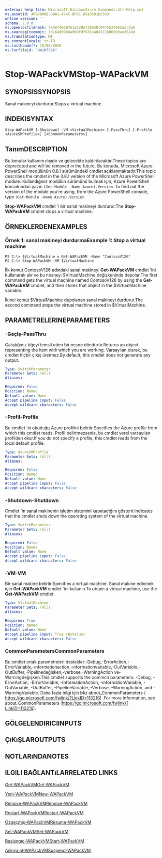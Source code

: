 ```yaml
---
external help file: Microsoft.WindowsAzure.Commands.dll-Help.xml
ms.assetid: 4FB7096E-DDA1-474C-BF0C-D910681BE58D
online version: ''
schema: 2.0.0
ms.openlocfilehash: 7e4ef4660761ab29e738050c0445534602accda6
ms.sourcegitcommit: 3d16496984a0b9fd7631aa043726060ddae3624d
ms.translationtype: MT
ms.contentlocale: tr-TR
ms.lasthandoff: 10/08/2020
ms.locfileid: "94107396"
---
```

# <span data-ttu-id="a7bcb-101">Stop-WAPackVM</span><span class="sxs-lookup"><span data-stu-id="a7bcb-101">Stop-WAPackVM</span></span>

## <span data-ttu-id="a7bcb-102">SYNOPSIS</span><span class="sxs-lookup"><span data-stu-id="a7bcb-102">SYNOPSIS</span></span>
<span data-ttu-id="a7bcb-103">Sanal makineyi durdurur.</span><span class="sxs-lookup"><span data-stu-id="a7bcb-103">Stops a virtual machine.</span></span>

## <span data-ttu-id="a7bcb-104">INDEKI</span><span class="sxs-lookup"><span data-stu-id="a7bcb-104">SYNTAX</span></span>

```
Stop-WAPackVM [-Shutdown] -VM <VirtualMachine> [-PassThru] [-Profile <AzureSMProfile>] [<CommonParameters>]
```

## <span data-ttu-id="a7bcb-105">Tanım</span><span class="sxs-lookup"><span data-stu-id="a7bcb-105">DESCRIPTION</span></span>
<span data-ttu-id="a7bcb-106">Bu konular kullanım dışıdır ve gelecekte kaldırılacaktır.</span><span class="sxs-lookup"><span data-stu-id="a7bcb-106">These topics are deprecated and will be removed in the future.</span></span>
<span data-ttu-id="a7bcb-107">Bu konuda, Microsoft Azure PowerShell modülünün 0.8.1 sürümündeki cmdlet açıklanmaktadır.</span><span class="sxs-lookup"><span data-stu-id="a7bcb-107">This topic describes the cmdlet in the 0.8.1 version of the Microsoft Azure PowerShell module.</span></span>
<span data-ttu-id="a7bcb-108">Kullandığınız modülün sürümünü bulmak için, Azure PowerShell konsolundan yazın `(Get-Module -Name Azure).Version` .</span><span class="sxs-lookup"><span data-stu-id="a7bcb-108">To find out the version of the module you're using, from the Azure PowerShell console, type `(Get-Module -Name Azure).Version`.</span></span>

<span data-ttu-id="a7bcb-109">**Stop-WAPackVM** cmdlet 'i bir sanal makineyi durdurur.</span><span class="sxs-lookup"><span data-stu-id="a7bcb-109">The **Stop-WAPackVM** cmdlet stops a virtual machine.</span></span>

## <span data-ttu-id="a7bcb-110">ÖRNEKLERDEN</span><span class="sxs-lookup"><span data-stu-id="a7bcb-110">EXAMPLES</span></span>

### <span data-ttu-id="a7bcb-111">Örnek 1: sanal makineyi durdurma</span><span class="sxs-lookup"><span data-stu-id="a7bcb-111">Example 1: Stop a virtual machine</span></span>
```
PS C:\> $VirtualMachine = Get-WAPackVM -Name "ContosoV126"
PS C:\> Stop-WAPackVM -VM $VirtualMachine
```

<span data-ttu-id="a7bcb-112">İlk komut ContosoV126 adındaki sanal makineyi **Get-WAPackVM** cmdlet 'ini kullanarak alır ve bu nesneyi $VirtualMachine değişkeninde depolar.</span><span class="sxs-lookup"><span data-stu-id="a7bcb-112">The first command gets the virtual machine named ContosoV126 by using the **Get-WAPackVM** cmdlet, and then stores that object in the $VirtualMachine variable.</span></span>

<span data-ttu-id="a7bcb-113">İkinci komut $VirtualMachine depolanan sanal makineyi durdurur.</span><span class="sxs-lookup"><span data-stu-id="a7bcb-113">The second command stops the virtual machine stored in $VirtualMachine.</span></span>

## <span data-ttu-id="a7bcb-114">PARAMETRELERINE</span><span class="sxs-lookup"><span data-stu-id="a7bcb-114">PARAMETERS</span></span>

### <span data-ttu-id="a7bcb-115">-Geçiş</span><span class="sxs-lookup"><span data-stu-id="a7bcb-115">-PassThru</span></span>
<span data-ttu-id="a7bcb-116">Çalıştığınız öğeyi temsil eden bir nesne döndürür.</span><span class="sxs-lookup"><span data-stu-id="a7bcb-116">Returns an object representing the item with which you are working.</span></span>
<span data-ttu-id="a7bcb-117">Varsayılan olarak, bu cmdlet hiçbir çıkış üretmez.</span><span class="sxs-lookup"><span data-stu-id="a7bcb-117">By default, this cmdlet does not generate any output.</span></span>

```yaml
Type: SwitchParameter
Parameter Sets: (All)
Aliases:

Required: False
Position: Named
Default value: None
Accept pipeline input: False
Accept wildcard characters: False
```

### <span data-ttu-id="a7bcb-118">-Profil</span><span class="sxs-lookup"><span data-stu-id="a7bcb-118">-Profile</span></span>
<span data-ttu-id="a7bcb-119">Bu cmdlet 'in okuduğu Azure profilini belirtir.</span><span class="sxs-lookup"><span data-stu-id="a7bcb-119">Specifies the Azure profile from which this cmdlet reads.</span></span>
<span data-ttu-id="a7bcb-120">Profil belirtmezseniz, bu cmdlet yerel varsayılan profilden okur.</span><span class="sxs-lookup"><span data-stu-id="a7bcb-120">If you do not specify a profile, this cmdlet reads from the local default profile.</span></span>

```yaml
Type: AzureSMProfile
Parameter Sets: (All)
Aliases:

Required: False
Position: Named
Default value: None
Accept pipeline input: False
Accept wildcard characters: False
```

### <span data-ttu-id="a7bcb-121">-Shutdown</span><span class="sxs-lookup"><span data-stu-id="a7bcb-121">-Shutdown</span></span>
<span data-ttu-id="a7bcb-122">Cmdlet 'in sanal makinenin işletim sistemini kapatadığını gösterir.</span><span class="sxs-lookup"><span data-stu-id="a7bcb-122">Indicates that the cmdlet shuts down the operating system of the virtual machine.</span></span>

```yaml
Type: SwitchParameter
Parameter Sets: (All)
Aliases:

Required: False
Position: Named
Default value: None
Accept pipeline input: False
Accept wildcard characters: False
```

### <span data-ttu-id="a7bcb-123">-VM</span><span class="sxs-lookup"><span data-stu-id="a7bcb-123">-VM</span></span>
<span data-ttu-id="a7bcb-124">Bir sanal makine belirtir.</span><span class="sxs-lookup"><span data-stu-id="a7bcb-124">Specifies a virtual machine.</span></span>
<span data-ttu-id="a7bcb-125">Sanal makine edinmek için **Get-WAPackVM** cmdlet 'ini kullanın.</span><span class="sxs-lookup"><span data-stu-id="a7bcb-125">To obtain a virtual machine, use the **Get-WAPackVM** cmdlet.</span></span>

```yaml
Type: VirtualMachine
Parameter Sets: (All)
Aliases:

Required: True
Position: Named
Default value: None
Accept pipeline input: True (ByValue)
Accept wildcard characters: False
```

### <span data-ttu-id="a7bcb-126">CommonParameters</span><span class="sxs-lookup"><span data-stu-id="a7bcb-126">CommonParameters</span></span>
<span data-ttu-id="a7bcb-127">Bu cmdlet ortak parametreleri destekler:-Debug,-ErrorAction,-ErrorVariable,-ınformationaction,-ınformationvariable,-OutVariable,-OutBuffer,-Pipelinedeğişken,-verbose,-WarningAction ve-Warningdeğişken.</span><span class="sxs-lookup"><span data-stu-id="a7bcb-127">This cmdlet supports the common parameters: -Debug, -ErrorAction, -ErrorVariable, -InformationAction, -InformationVariable, -OutVariable, -OutBuffer, -PipelineVariable, -Verbose, -WarningAction, and -WarningVariable.</span></span> <span data-ttu-id="a7bcb-128">Daha fazla bilgi için bkz about_CommonParameters ( https://go.microsoft.com/fwlink/?LinkID=113216) .</span><span class="sxs-lookup"><span data-stu-id="a7bcb-128">For more information, see about_CommonParameters (https://go.microsoft.com/fwlink/?LinkID=113216).</span></span>

## <span data-ttu-id="a7bcb-129">GÖLGELENDIRICI</span><span class="sxs-lookup"><span data-stu-id="a7bcb-129">INPUTS</span></span>

## <span data-ttu-id="a7bcb-130">ÇıKıŞLAR</span><span class="sxs-lookup"><span data-stu-id="a7bcb-130">OUTPUTS</span></span>

## <span data-ttu-id="a7bcb-131">NOTLARıNDA</span><span class="sxs-lookup"><span data-stu-id="a7bcb-131">NOTES</span></span>

## <span data-ttu-id="a7bcb-132">ILGILI BAĞLANTıLAR</span><span class="sxs-lookup"><span data-stu-id="a7bcb-132">RELATED LINKS</span></span>

[<span data-ttu-id="a7bcb-133">Get-WAPackVM</span><span class="sxs-lookup"><span data-stu-id="a7bcb-133">Get-WAPackVM</span></span>](./Get-WAPackVM.md)

[<span data-ttu-id="a7bcb-134">Yeni-WAPackVM</span><span class="sxs-lookup"><span data-stu-id="a7bcb-134">New-WAPackVM</span></span>](./New-WAPackVM.md)

[<span data-ttu-id="a7bcb-135">Remove-WAPackVM</span><span class="sxs-lookup"><span data-stu-id="a7bcb-135">Remove-WAPackVM</span></span>](./Remove-WAPackVM.md)

[<span data-ttu-id="a7bcb-136">Restart-WAPackVM</span><span class="sxs-lookup"><span data-stu-id="a7bcb-136">Restart-WAPackVM</span></span>](./Restart-WAPackVM.md)

[<span data-ttu-id="a7bcb-137">Özgeçmiş-WAPackVM</span><span class="sxs-lookup"><span data-stu-id="a7bcb-137">Resume-WAPackVM</span></span>](./Resume-WAPackVM.md)

[<span data-ttu-id="a7bcb-138">Set-WAPackVM</span><span class="sxs-lookup"><span data-stu-id="a7bcb-138">Set-WAPackVM</span></span>](./Set-WAPackVM.md)

[<span data-ttu-id="a7bcb-139">Başlangıç-WAPackVM</span><span class="sxs-lookup"><span data-stu-id="a7bcb-139">Start-WAPackVM</span></span>](./Start-WAPackVM.md)

[<span data-ttu-id="a7bcb-140">Askıya al-WAPackVM</span><span class="sxs-lookup"><span data-stu-id="a7bcb-140">Suspend-WAPackVM</span></span>](./Suspend-WAPackVM.md)


